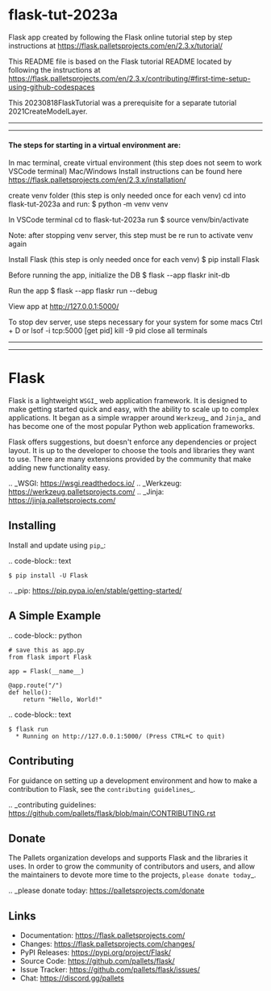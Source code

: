 # flask-tut-2023a
Flask app created by following the Flask online tutorial step by step instructions at https://flask.palletsprojects.com/en/2.3.x/tutorial/

This README file is based on the Flask tutorial README located by following the instructions at https://flask.palletsprojects.com/en/2.3.x/contributing/#first-time-setup-using-github-codespaces

This 20230818FlaskTutorial  was a prerequisite for a separate tutorial 2021CreateModelLayer. 

--------------------------------------------------
--------------------------------------------------
#### The steps for starting in a virtual environment are:


In mac terminal, create virtual environment
(this step does not seem to work VSCode terminal) 
Mac/Windows Install instructions can be found here
https://flask.palletsprojects.com/en/2.3.x/installation/

create venv folder (this step is only needed once for each venv)
cd into flask-tut-2023a and run:
$ python ‑m venv venv


In VSCode terminal cd to flask-tut-2023a run
$ source venv/bin/activate

Note: after stopping venv server, this step must be re run to activate venv again

Install Flask  (this step is only needed once for each venv)
$ pip install Flask

Before running the app, initialize the DB
$ flask --app flaskr init-db

Run the app
$ flask --app flaskr run --debug

View app at http://127.0.0.1:5000/


To stop dev server, use steps necessary for your system
for some macs Ctrl + D 
or 
lsof -i tcp:5000 
[get pid]
kill -9 pid
close all terminals

--------------------------------------------------
--------------------------------------------------

Flask
=====


Flask is a lightweight `WSGI`_ web application framework. It is designed
to make getting started quick and easy, with the ability to scale up to
complex applications. It began as a simple wrapper around `Werkzeug`_
and `Jinja`_ and has become one of the most popular Python web
application frameworks.

Flask offers suggestions, but doesn't enforce any dependencies or
project layout. It is up to the developer to choose the tools and
libraries they want to use. There are many extensions provided by the
community that make adding new functionality easy.

.. _WSGI: https://wsgi.readthedocs.io/
.. _Werkzeug: https://werkzeug.palletsprojects.com/
.. _Jinja: https://jinja.palletsprojects.com/


Installing
----------

Install and update using `pip`_:

.. code-block:: text

    $ pip install -U Flask

.. _pip: https://pip.pypa.io/en/stable/getting-started/


A Simple Example
----------------

.. code-block:: python

    # save this as app.py
    from flask import Flask

    app = Flask(__name__)

    @app.route("/")
    def hello():
        return "Hello, World!"

.. code-block:: text

    $ flask run
      * Running on http://127.0.0.1:5000/ (Press CTRL+C to quit)


Contributing
------------

For guidance on setting up a development environment and how to make a
contribution to Flask, see the `contributing guidelines`_.

.. _contributing guidelines: https://github.com/pallets/flask/blob/main/CONTRIBUTING.rst


Donate
------

The Pallets organization develops and supports Flask and the libraries
it uses. In order to grow the community of contributors and users, and
allow the maintainers to devote more time to the projects, `please
donate today`_.

.. _please donate today: https://palletsprojects.com/donate


Links
-----

-   Documentation: https://flask.palletsprojects.com/
-   Changes: https://flask.palletsprojects.com/changes/
-   PyPI Releases: https://pypi.org/project/Flask/
-   Source Code: https://github.com/pallets/flask/
-   Issue Tracker: https://github.com/pallets/flask/issues/
-   Chat: https://discord.gg/pallets


